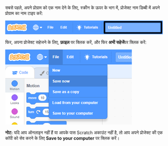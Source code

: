 सबसे पहले, अपने प्रोग्राम को एक नाम देने के लिए, स्क्रीन के ऊपर के भाग में, प्रोजेक्ट नाम डिब्बी में अपने प्रोग्राम का नाम टाइप करें:

![प्रोजेक्ट नाम बॉक्स हाइलाइट किया गया।](images/name-annotated.png)

फिर, अपना प्रोजेक्ट सहेजने के लिए, **फ़ाइल** पर क्लिक करें, और फिर **अभी सहेजें**पर क्लिक करें:

![<0>File</0> मेनू में 'अभी सहेजें' को चुनें।](images/save.png)

**नोट:** यदि आप ऑनलाइन नहीं हैं या आपके पास Scratch अकाउंट नहीं है, तो आप अपने प्रोजेक्ट की एक कॉपी को सेव करने के लिए **Save to your computer** पर क्लिक करें।